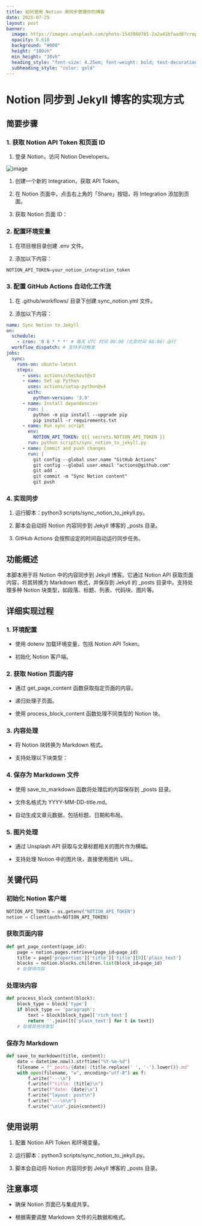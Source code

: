 ```yaml
---
title: 如何使用 Notion 来同步管理你的博客
date: 2025-07-25
layout: post
banner:
  image: https://images.unsplash.com/photo-1543060785-2a2a41bfaad0?crop=entropy&cs=tinysrgb&fit=max&fm=jpg&ixid=M3w2OTIwMzJ8MHwxfHJhbmRvbXx8fHx8fHx8fDE3NTM0NjA5Nzd8&ixlib=rb-4.1.0&q=80&w=1080
  opacity: 0.618
  background: "#000"
  height: "100vh"
  min_height: "38vh"
  heading_style: "font-size: 4.25em; font-weight: bold; text-decoration: underline"
  subheading_style: "color: gold"
---
```


# Notion 同步到 Jekyll 博客的实现方式

## 简要步骤

### 1. 获取 Notion API Token 和页面 ID

1. 登录 Notion，访问 Notion Developers。

![image](https://prod-files-secure.s3.us-west-2.amazonaws.com/a7a0cc5a-89b9-4cda-8686-1fba0ca52f40/d19c1afe-dea5-4312-9333-786b0ba83054/image.png?X-Amz-Algorithm=AWS4-HMAC-SHA256&X-Amz-Content-Sha256=UNSIGNED-PAYLOAD&X-Amz-Credential=ASIAZI2LB466SYSTGPDT%2F20250725%2Fus-west-2%2Fs3%2Faws4_request&X-Amz-Date=20250725T162936Z&X-Amz-Expires=3600&X-Amz-Security-Token=IQoJb3JpZ2luX2VjEB8aCXVzLXdlc3QtMiJHMEUCIC7kcVCD1pui9DzyIr8s9URkZtnLTcmy6aEEydbSwbe5AiEAh89JVZ7NR%2FRjH49maN8B6eDEJ40%2Bgz9SJkagjrLPmi0q%2FwMISBAAGgw2Mzc0MjMxODM4MDUiDPzxoj0cqCB5Z8Mh%2FircAyhUP0nssyl1ZDSGDgENGY5z0JSLmt9HM4E6TyLHWSR%2BmDvLXcRKtxo2HCyF5K8tZMq%2FODeagyvp97MhdoLMV2bK%2F9yRaMM45OEhTvFnIZPgzJxPmtuAH5qPJqahZSawkMrHJXobBWX7s3gv4VRMoE7JuBB1iEYX3dBtwqcTZLJPmTS8dn5AIv4xn0hG%2F%2FphQ9Awe1Rje8UH2UmPkcEoAJ3IWCwX5ArLs5cYjxn1VcEwflsqH%2BMyXhMYKRqGsQt7SFFv42EUu2YKEhm9rdCLFLr3DWZWtTKnRIDh2VZl69lwuD4iLGeGkacdSdR9kl75Af8FNg3dZXeucvz3xbvzrgqe5kMw%2BOKcFf5QvSf9q6xOGXq37CeI3QPFO38MUgT9vi64GDbKYxxPI%2FipeGjzLmFDwfX%2BcIpWTLuEtMxsLPJiHaiRf51286XPw%2FRxj2oHuvjuNb9gwR41QUKqr4SBObojARB7aYkwKdI%2FlyYp6TdonhiGcaosdY6TpjUsXwQgnbZau6R%2FvlB5I8wOpzO4wlMrhBE65KmcvdTMrpQxyIOOoyfU1mjS%2B%2FnxhmXOUX28MqQIuAY3nvYco4AHCrgGZ%2B8OvyhXEKgd1OCDxrN3bIyvsK3mTK9cX9yoIo9AMJe8jsQGOqUBAmA00ISu%2FnmtPEVPzEgIGSv5Y%2BVxEWik04cG8f%2FwmQK6ygYn4y2uPA%2BDSNRXIRUs%2BELnxi6r8GWvBWl%2BmsDIlWQyfzGdodG0EvHBCn0CYTjSGYiqNuz4BOdwAFCOdl8yNdaNDBsv6fs%2BqJzix9p0Eighz4ckqUmKQ5i8GfztIg1b04kMA5ro6YMV9j%2B4r2eKj9FxZ484Zef43ePlOA30Z31Cv9Fp&X-Amz-Signature=2ef75972de4abb934f11535c5a79dfb73b50d19de55ccffe5d06aa4a8ba8f85c&X-Amz-SignedHeaders=host&x-amz-checksum-mode=ENABLED&x-id=GetObject)

1. 创建一个新的 Integration，获取 API Token。

1. 在 Notion 页面中，点击右上角的「Share」按钮，将 Integration 添加到页面。

1. 获取 Notion 页面 ID：


### 2. 配置环境变量

1. 在项目根目录创建 .env 文件。

1. 添加以下内容：

```javascript
NOTION_API_TOKEN=your_notion_integration_token
```

### 3. 配置 GitHub Actions 自动化工作流

1. 在 .github/workflows/ 目录下创建 sync_notion.yml 文件。

1. 添加以下内容：

```yaml
name: Sync Notion to Jekyll
on:
  schedule:
    - cron: '0 0 * * *' # 每天 UTC 时间 00:00（北京时间 08:00）运行
  workflow_dispatch: # 支持手动触发
jobs:
  sync:
    runs-on: ubuntu-latest
    steps:
      - uses: actions/checkout@v3
      - name: Set up Python
        uses: actions/setup-python@v4
        with:
          python-version: '3.9'
      - name: Install dependencies
        run: |
          python -m pip install --upgrade pip
          pip install -r requirements.txt
      - name: Run sync script
        env:
          NOTION_API_TOKEN: ${{ secrets.NOTION_API_TOKEN }}
        run: python scripts/sync_notion_to_jekyll.py
      - name: Commit and push changes
        run: |
          git config --global user.name "GitHub Actions"
          git config --global user.email "actions@github.com"
          git add .
          git commit -m "Sync Notion content"
          git push
```

### 4. 实现同步

1. 运行脚本：python3 scripts/sync_notion_to_jekyll.py。

1. 脚本会自动将 Notion 内容同步到 Jekyll 博客的 _posts 目录。

1. GitHub Actions 会按照设定的时间自动运行同步任务。

## 功能概述

本脚本用于将 Notion 中的内容同步到 Jekyll 博客。它通过 Notion API 获取页面内容，将其转换为 Markdown 格式，并保存到 Jekyll 的 _posts 目录中。支持处理多种 Notion 块类型，如段落、标题、列表、代码块、图片等。

## 详细实现过程

### 1. 环境配置

- 使用 dotenv 加载环境变量，包括 Notion API Token。

- 初始化 Notion 客户端。

### 2. 获取 Notion 页面内容

- 通过 get_page_content 函数获取指定页面的内容。

- 递归处理子页面。

- 使用 process_block_content 函数处理不同类型的 Notion 块。

### 3. 内容处理

- 将 Notion 块转换为 Markdown 格式。

- 支持处理以下块类型：


### 4. 保存为 Markdown 文件

- 使用 save_to_markdown 函数将处理后的内容保存到 _posts 目录。

- 文件名格式为 YYYY-MM-DD-title.md。

- 自动生成文章元数据，包括标题、日期和布局。

### 5. 图片处理

- 通过 Unsplash API 获取与文章标题相关的图片作为横幅。

- 支持处理 Notion 中的图片块，直接使用图片 URL。

## 关键代码

### 初始化 Notion 客户端

```python
NOTION_API_TOKEN = os.getenv("NOTION_API_TOKEN")
notion = Client(auth=NOTION_API_TOKEN)
```

### 获取页面内容

```python
def get_page_content(page_id):
    page = notion.pages.retrieve(page_id=page_id)
    title = page['properties']['title']['title'][0]['plain_text']
    blocks = notion.blocks.children.list(block_id=page_id)
    # 处理块内容
```

### 处理块内容

```python
def process_block_content(block):
    block_type = block['type']
    if block_type == 'paragraph':
        text = block[block_type]['rich_text']
        return ''.join([t['plain_text'] for t in text])
    # 处理其他块类型
```

### 保存为 Markdown

```python
def save_to_markdown(title, content):
    date = datetime.now().strftime("%Y-%m-%d")
    filename = f"_posts/{date}-{title.replace(' ', '-').lower()}.md"
    with open(filename, "w", encoding="utf-8") as f:
        f.write("---\n")
        f.write(f"title: {title}\n")
        f.write(f"date: {date}\n")
        f.write("layout: post\n")
        f.write("---\n\n")
        f.write("\n\n".join(content))
```

## 使用说明

1. 配置 Notion API Token 和环境变量。

1. 运行脚本：python3 scripts/sync_notion_to_jekyll.py。

1. 脚本会自动将 Notion 内容同步到 Jekyll 博客的 _posts 目录。

## 注意事项

- 确保 Notion 页面已与集成共享。

- 根据需要调整 Markdown 文件的元数据和格式。